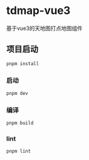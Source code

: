 
# tdmap-vue3

基于vue3的天地图打点地图组件

## 项目启动

```sh
pnpm install
```

### 启动

```sh
pnpm dev
```

### 编译

```sh
pnpm build
```

### lint

```sh
pnpm lint
```
